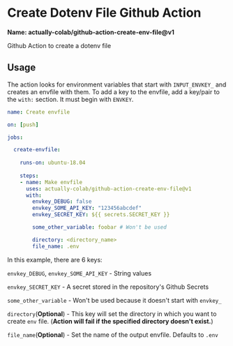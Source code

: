 # Create Dotenv File Github Action

**Name: actually-colab/github-action-create-env-file@v1**

Github Action to create a dotenv file

## Usage

The action looks for environment variables that start with `INPUT_ENVKEY_` and creates an envfile with them. To add a key to the envfile, add a key/pair to the `with:` section. It must begin with `ENVKEY`.

```yml
name: Create envfile

on: [push]

jobs:

  create-envfile:
 
    runs-on: ubuntu-18.04
 
    steps:
    - name: Make envfile
      uses: actually-colab/github-action-create-env-file@v1
      with:
        envkey_DEBUG: false
        envkey_SOME_API_KEY: "123456abcdef"
        envkey_SECRET_KEY: ${{ secrets.SECRET_KEY }}

        some_other_variable: foobar # Won't be used

        directory: <directory_name>
        file_name: .env
```

In this example, there are 6 keys:

`envkey_DEBUG`, `envkey_SOME_API_KEY` - String values

`envkey_SECRET_KEY` - A secret stored in the repository's Github Secrets

`some_other_variable` - Won't be used because it doesn't start with `envkey_`

`directory`(**Optional**) - This key will set the directory in which you want to create `env` file. (**Action will fail if the specified directory doesn't exist.**)

`file_name`(**Optional**) - Set the name of the output envfile. Defaults to `.env`
